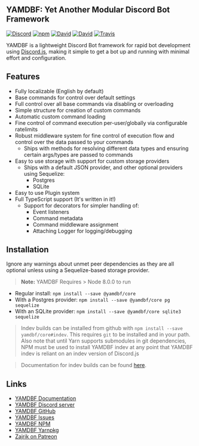 ## YAMDBF: Yet Another Modular Discord Bot Framework

[![Discord](https://discordapp.com/api/guilds/233751981838041090/embed.png)](https://discord.gg/cMXkbXV)
[![npm](https://img.shields.io/npm/v/@yamdbf/core.svg?maxAge=3600)](https://www.npmjs.com/package/@yamdbf/core)
[![David](https://david-dm.org/yamdbf/core/status.svg)](https://david-dm.org/yamdbf/core)
[![David](https://david-dm.org/yamdbf/core/peer-status.svg)](https://david-dm.org/yamdbf/core?type=peer)
[![Travis](https://api.travis-ci.org/yamdbf/core.svg)](https://travis-ci.org/yamdbf/core)

<!-- Hidden until someday when scoped packages are supported -->
<!-- [![NPM](https://nodei.co/npm/@yamdbf/core.png?downloads=true&stars=true)](https://nodei.co/npm/yamdbf/) -->

YAMDBF is a lightweight Discord Bot framework for rapid bot development using [Discord.js](https://discord.js.org),
making it simple to get a bot up and running with minimal effort and configuration.

## Features
- Fully localizable (English by default)
- Base commands for control over default settings
- Full control over all base commands via disabling or overloading
- Simple structure for creation of custom commands
- Automatic custom command loading
- Fine control of command execution per-user/globally via configurable ratelimits
- Robust middleware system for fine control of execution flow and  
  control over the data passed to your commands
  - Ships with methods for resolving different data types and ensuring  
    certain args/types are passed to commands
- Easy to use storage with support for custom storage providers
  - Ships with a default JSON provider, and other optional providers using Sequelize:
    - Postgres
    - SQLite
- Easy to use Plugin system
- Full TypeScript support (It's written in it!)
  - Support for decorators for simpler handling of:
    - Event listeners
    - Command metadata
    - Command middleware assignment
    - Attaching Logger for logging/debugging

## Installation
Ignore any warnings about unmet peer dependencies as they are all optional unless
using a Sequelize-based storage provider.

>**Note:** YAMDBF Requires > Node 8.0.0 to run

- Regular install: `npm install --save @yamdbf/core`   
- With a Postgres provider: `npm install --save @yamdbf/core pg sequelize`   
- With an SQLite provider: `npm install --save @yamdbf/core sqlite3 sequelize`

>Indev builds can be installed from github with `npm install --save yamdbf/core#indev`.
This requires `git` to be installed and in your path. Also note that until Yarn
supports submodules in git dependencies, NPM must be used to install YAMDBF indev
at any point that YAMDBF indev is reliant on an indev version of Discord.js

>Documentation for indev builds can be found [here](https://yamdbf.js.org/indev).

## Links
- [YAMDBF Documentation](https://yamdbf.js.org)
- [YAMDBF Discord server](https://discord.gg/cMXkbXV)
- [YAMDBF GitHub](https://github.com/yamdbf/core)
- [YAMDBF Issues](https://github.com/yamdbf/core/issues)
- [YAMDBF NPM](https://www.npmjs.com/package/@yamdbf/core)
- [YAMDBF Yarnpkg](https://yarnpkg.com/en/package/@yamdbf/core)
- [Zajrik on Patreon](https://patreon.com/zajrik)
